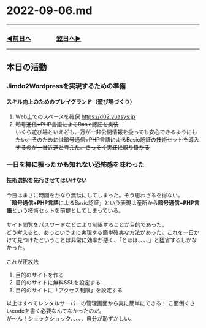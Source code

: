 # 2022-09-06.md
  
---

### [◀️前日へ](https://github.com/yuasys/chatty-journal/blob/main/2022/09/2022-09-05.md)&emsp;&emsp;&emsp;&emsp;[翌日へ▶️](https://github.com/yuasys/chatty-journal/blob/main/2022/09/2022-09-07.md)

---

## 本日の活動

### Jimdo2Wordpressを実現するための準備

#### スキル向上のためのプレイグランド（遊び場づくり）

1. Web上でのスペースを確保 https://d02.yuasys.jp
2. <s>暗号通信+PHP言語によるBasic認証を実装</s>
<br/><s>いくら遊び場といえども、万が一非公開情報を扱っても安心できるようにしたい。そのためには暗号通信+PHP言語によるBasic認証の技術セットを導入するのが一番近道と考えた。さっそく実装に取り掛かる</s>

### 一日を棒に振ったかも知れない恐怖感を味わった

#### 技術選択を先行させてはいけない

今日はまさに時間をかなり無駄にしてしまった。そう思わざるを得ない。　　
<br/>「<strong>暗号通信+PHP言語</strong>によるBasic認証」という表現は産所から<strong>暗号通信+PHP言語</strong>という技術セットを前提としてしまっている。  
<br/>サイト閲覧をパスワードなどにより制限することが目的であった。  
どう考えると、あっというまに実現する簡単確実な方法があった。これを一日かけて見つけたということは非常に効率が悪く、「とほほ、、、、」と猛省するしかなかった。  
<br>これが正攻法  

1. 目的のサイトを作る
2. 目的のサイトに無料SSLを設定する
3. 目的のサイトに「アクセス制限」を設定する

以上はすべてレンタルサーバーの管理画面から実に簡単にできる！ こ面倒くさいcodeを書く必要なんてなかったのだ。  
が～ん！ショックショック、、、、、自分が恥ずかしい。
